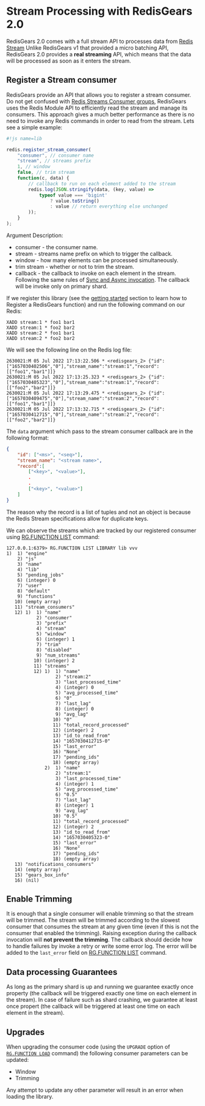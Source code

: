 # Stream Processing with RedisGears 2.0

RedisGears 2.0 comes with a full stream API to processes data from [Redis Stream](https://redis.io/docs/manual/data-types/streams/) Unlike RedisGears v1 that provided a micro batching API, RedisGears 2.0 provides a **real streaming** API, which means that the data will be processed as soon as it enters the stream.

## Register a Stream consumer

RedisGears provide an API that allows you to register a stream consumer. Do not get confused with [Redis Streams Consumer groups](https://redis.io/docs/manual/data-types/streams/#consumer-groups), RedisGears uses the Redis Module API to efficiently read the stream and manage its consumers. This approach gives a much better performance as there is no need to invoke any Redis commands in order to read from the stream. Lets see a simple example:

```js
#!js name=lib

redis.register_stream_consumer(
    "consumer", // consumer name
    "stream", // streams prefix
    1, // window
    false, // trim stream
    function(c, data) {
        // callback to run on each element added to the stream
        redis.log(JSON.stringify(data, (key, value) =>
            typeof value === 'bigint'
                ? value.toString()
                : value // return everything else unchanged
        ));
    }
);
```

Argument Description:

* consumer - the consumer name.
* stream - streams name prefix on which to trigger the callback.
* window - how many elements can be processed simultaneously.
* trim stream - whether or not to trim the stream.
* callback - the callback to invoke on each element in the stream. Following the same rules of [Sync and Async invocation](sync_and_async_run.md). The callback will be invoke only on primary shard.

If we register this library (see the [getting started](../README.md) section to learn how to Register a RedisGears function) and run the following command on our Redis:

```
XADD stream:1 * foo1 bar1
XADD stream:1 * foo2 bar2
XADD stream:2 * foo1 bar1
XADD stream:2 * foo2 bar2
```

We will see the following line on the Redis log file:

```
2630021:M 05 Jul 2022 17:13:22.506 * <redisgears_2> {"id":["1657030402506","0"],"stream_name":"stream:1","record":[["foo1","bar1"]]}
2630021:M 05 Jul 2022 17:13:25.323 * <redisgears_2> {"id":["1657030405323","0"],"stream_name":"stream:1","record":[["foo2","bar2"]]}
2630021:M 05 Jul 2022 17:13:29.475 * <redisgears_2> {"id":["1657030409475","0"],"stream_name":"stream:2","record":[["foo1","bar1"]]}
2630021:M 05 Jul 2022 17:13:32.715 * <redisgears_2> {"id":["1657030412715","0"],"stream_name":"stream:2","record":[["foo2","bar2"]]}
```

The `data` argument which pass to the stream consumer callback are in the following format:

```json
{
    "id": ["<ms>", "<seq>"],
    "stream_name": "<stream name>",
    "record":[
        ["<key>", "<value>"],
        .
        .
        ["<key>", "<value>"]
    ]
}
```

The reason why the record is a list of tuples and not an object is because the Redis Stream specifications allow for duplicate keys.

We can observe the streams which are tracked by our registered consumer using [RG.FUNCTION LIST](commands.md#rgfunction-list) command:

```
127.0.0.1:6379> RG.FUNCTION LIST LIBRARY lib vvv
1)  1) "engine"
    2) "js"
    3) "name"
    4) "lib"
    5) "pending_jobs"
    6) (integer) 0
    7) "user"
    8) "default"
    9) "functions"
   10) (empty array)
   11) "stream_consumers"
   12) 1)  1) "name"
           2) "consumer"
           3) "prefix"
           4) "stream"
           5) "window"
           6) (integer) 1
           7) "trim"
           8) "disabled"
           9) "num_streams"
          10) (integer) 2
          11) "streams"
          12) 1)  1) "name"
                  2) "stream:2"
                  3) "last_processed_time"
                  4) (integer) 0
                  5) "avg_processed_time"
                  6) "0"
                  7) "last_lag"
                  8) (integer) 0
                  9) "avg_lag"
                 10) "0"
                 11) "total_record_processed"
                 12) (integer) 2
                 13) "id_to_read_from"
                 14) "1657030412715-0"
                 15) "last_error"
                 16) "None"
                 17) "pending_ids"
                 18) (empty array)
              2)  1) "name"
                  2) "stream:1"
                  3) "last_processed_time"
                  4) (integer) 1
                  5) "avg_processed_time"
                  6) "0.5"
                  7) "last_lag"
                  8) (integer) 1
                  9) "avg_lag"
                 10) "0.5"
                 11) "total_record_processed"
                 12) (integer) 2
                 13) "id_to_read_from"
                 14) "1657030405323-0"
                 15) "last_error"
                 16) "None"
                 17) "pending_ids"
                 18) (empty array)
   13) "notifications_consumers"
   14) (empty array)
   15) "gears_box_info"
   16) (nil)

```

## Enable Trimming

It is enough that a single consumer will enable trimming so that the stream will be trimmed. The stream will be trimmed according to the slowest consumer that consumes the stream at any given time (even if this is not the consumer that enabled the trimming). Raising exception during the callback invocation will **not prevent the trimming**. The callback should decide how to handle failures by invoke a retry or write some error log. The error will be added to the `last_error` field on [RG.FUNCTION LIST](commands.md#rgfunction-list) command.

## Data processing Guarantees

As long as the primary shard is up and running we guarantee exactly once property (the callback will be triggered exactly one time on each element in the stream). In case of failure such as shard crashing, we guarantee at least once propert (the callback will be triggered at least one time on each element in the stream).

## Upgrades

When upgrading the consumer code (using the `UPGRADE` option of [`RG.FUNCTION LOAD`](commands.md#rgfunction-load) command) the following consumer parameters can be updated:

* Window
* Trimming

Any attempt to update any other parameter will result in an error when loading the library.